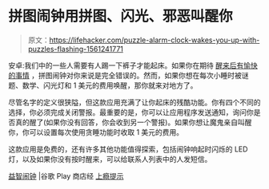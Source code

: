 # 拼图闹钟用拼图、闪光、邪恶叫醒你

> 原文：<https://lifehacker.com/puzzle-alarm-clock-wakes-you-up-with-puzzles-flashing-1561241771>

安卓:我们中的一些人需要有人踢一下裤子才能起床。如果你在期待 [醒来后有愉快的事情](http://lifehacker.com/how-can-i-wake-up-to-something-pleasant-instead-of-horr-1154292955) ，拼图闹钟对你来说是完全错误的。然而，如果你想在每次小睡时被谜题、数学、闪光灯和 1 美元的费用唤醒，那你就来对地方了。



尽管名字的定义很狭隘，但这款应用充满了让你起床的残酷功能。你有四个不同的选择，你必须完成关闭警报。最重要的是，你可以让应用程序发送通知，询问你是否真的醒了(如果你没有回答，你会收到另一个警报)。如果你想让魔鬼亲自叫醒你，你可以设置每次使用贪睡功能时收取 1 美元的费用。

这款应用是免费的，还有许多其他功能值得探索，包括闹钟响起时闪烁的 LED 灯，以及如果你没有按时醒来，可以给联系人列表中的人发短信。

[益智闹钟](https://play.google.com/store/apps/details?id=com.wroclawstudio.puzzlealarmclock) |谷歌 Play 商店经 [上瘾提示](http://www.addictivetips.com/android/puzzle-alarm-clock-makes-you-solve-puzzles-and-checks-if-youre-awake/)